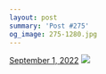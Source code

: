 ```yaml
---
layout: post
summary: 'Post #275'
og_image: 275-1280.jpg
---
```


<p>
  <time>
    <a href="/275">September 1, 2022</a>
  </time>
  <a href="/275">
    <img src="{{ site.assets_url }}/275-640.jpg" srcset="{{ site.assets_url }}/275-320.jpg 320w, {{ site.assets_url }}/275-640.jpg 640w, {{ site.assets_url }}/275-960.jpg 960w, {{ site.assets_url }}/275-1280.jpg 1280w" sizes="(min-width: 700px) 50vw, calc(100vw - 2rem)" />
  </a>
</p>
